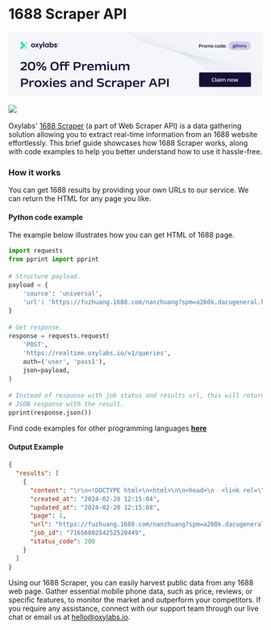 # 1688 Scraper API

[![Oxylabs promo code](https://raw.githubusercontent.com/oxylabs/product-integrations/refs/heads/master/Affiliate-Universal-1090x275.png)](https://oxylabs.go2cloud.org/aff_c?offer_id=7&aff_id=877&url_id=112)

[![](https://dcbadge.vercel.app/api/server/eWsVUJrnG5)](https://discord.gg/Pds3gBmKMH)

Oxylabs' [1688 Scraper](https://oxylabs.io/products/scraper-api/ecommerce/1688?utm_source=github&utm_medium=repositories&utm_campaign=product) (a part of Web Scraper API) is a data gathering solution allowing you to extract real-time information from an 1688 website effortlessly. This brief guide showcases how 1688 Scraper works, along with code examples to help you better understand how to use it hassle-free.

### How it works

You can get 1688 results by providing your own URLs to our service. We can return the HTML for any page you like.

#### Python code example

The example below illustrates how you can get HTML of 1688 page.

```python
import requests
from pprint import pprint

# Structure payload.
payload = {
    'source': 'universal',
    'url': 'https://fuzhuang.1688.com/nanzhuang?spm=a260k.dacugeneral.home2019category.2.663335e4bwa222'
}

# Get response.
response = requests.request(
    'POST',
    'https://realtime.oxylabs.io/v1/queries',
    auth=('user', 'pass1'),
    json=payload,
)

# Instead of response with job status and results url, this will return the
# JSON response with the result.
pprint(response.json())
```
Find code examples for other programming languages [**here**](https://github.com/oxylabs/1688-scraper/tree/main/code%20examples)

#### Output Example
```json
{
  "results": [
    {
      "content": "\r\n<!DOCTYPE html>\n<html>\n\n<head>\n  <link rel=\"dns-prefetch\" href=\"//polyfill.alicdn.com\">\n  <link re ... </html>",
      "created_at": "2024-02-20 12:15:04",
      "updated_at": "2024-02-20 12:15:08",
      "page": 1,
      "url": "https://fuzhuang.1688.com/nanzhuang?spm=a260k.dacugeneral.home2019category.2.663335e4bwa222",
      "job_id": "7165680254252520449",
      "status_code": 200
    }
  ]
}
```
Using our 1688 Scraper, you can easily harvest public data from any 1688 web page. Gather essential mobile phone data, such as price, reviews, or specific features, to monitor the market and outperform your competitors. If you require any assistance, connect with our support team through our live chat or email us at hello@oxylabs.io.
